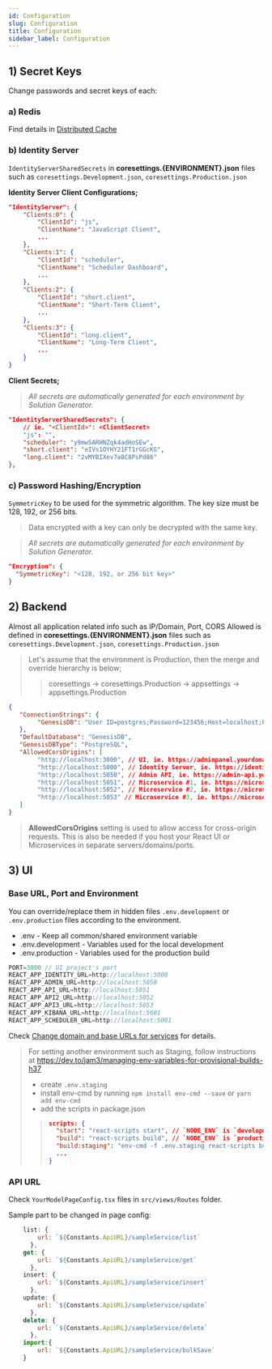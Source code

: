 ```yaml
---
id: Configuration
slug: Configuration
title: Configuration
sidebar_label: Configuration
---
```

## 1) Secret Keys

Change passwords and secret keys of each:

### a) Redis

Find details in [Distributed Cache](Distributed_Cache.md)

### b) Identity Server

`IdentityServerSharedSecrets` in **coresettings.{ENVIRONMENT}.json** files such as `coresettings.Development.json`, `coresettings.Production.json`

**Identity Server Client Configurations;**

```json title="IdentityServer/appsettings.json"
"IdentityServer": {
    "Clients:0": {
        "ClientId": "js",
        "ClientName": "JavaScript Client",
        ...
    },
    "Clients:1": {
        "ClientId": "scheduler",
        "ClientName": "Scheduler Dashboard",
        ...
    },
    "Clients:2": {
        "ClientId": "short.client",
        "ClientName": "Short-Term Client",
        ...
    },
    "Clients:3": {
        "ClientId": "long.client",
        "ClientName": "Long-Term Client",
        ...
    }
}
```

**Client Secrets;**

> *All secrets are automatically generated for each environment by Solution Generator.*

```json title="Base/CoreSvc/coresettings.{ENVIRONMENT}.json"
"IdentityServerSharedSecrets": {
    // ie. "<ClientId>": <ClientSecret>
    "js": "",
    "scheduler": "y9mwSARHNZqk4adHoSEw",
    "short.client": "eIVs1OYHY21FT1rGGcKG",
    "long.client": "2vMYBIXev7a8C8PsPd86"
},
```

### c) Password Hashing/Encryption

`SymmetricKey` to be used for the symmetric algorithm. The key size must be 128, 192, or 256 bits.

> Data encrypted with a key can only be decrypted with the same key.

> *All secrets are automatically generated for each environment by Solution Generator.*

```json title="Base/CoreSvc/coresettings.{ENVIRONMENT}.json"
"Encryption": {
  "SymmetricKey": "<128, 192, or 256 bit key>"
}
```

## 2) Backend

Almost all application related info such as IP/Domain, Port, CORS Allowed is defined in **coresettings.{ENVIRONMENT}.json** files such as `coresettings.Development.json`, `coresettings.Production.json`

> Let's assume that the environment is Production, then the merge and override hierarchy is below;
>> coresettings -> coresettings.Production -> appsettings -> appsettings.Production

```json title="Base/CoreSvc/coresettings.{ENVIRONMENT}.json"
{
   "ConnectionStrings": {
        "GenesisDB": "User ID=postgres;Password=123456;Host=localhost;Port=5432;Database=GENESIS_DB;"
   },
   "DefaultDatabase": "GenesisDB",
   "GenesisDBType": "PostgreSQL",
   "AllowedCorsOrigins": [
        "http://localhost:3000", // UI, ie. https://adminpanel.yourdomain.com
        "http://localhost:5000", // Identity Server, ie. https://identityserver.yourdomain.com
        "http://localhost:5050", // Admin API, ie. https://admin-api.yourdomain.com
        "http://localhost:5051", // Microservice #1, ie. https://microservice1-api.yourdomain.com
        "http://localhost:5052", // Microservice #2, ie. https://microservice2-api.yourdomain.com
        "http://localhost:5053" // Microservice #3, ie. https://microservice3-api.yourdomain.com
   ]
}
```

> **AllowedCorsOrigins** setting is used to allow access for cross-origin requests. This is also be needed if you host your React UI or Microservices in separate servers/domains/ports.

## 3) UI

### Base URL, Port and Environment

You can override/replace them in hidden files `.env.development` or `.env.production` files according to the environment.
- .env - Keep all common/shared environment variable
- .env.development - Variables used for the local development
- .env.production - Variables used for the production build

```js
PORT=3000 // UI project's port
REACT_APP_IDENTITY_URL=http://localhost:5000
REACT_APP_ADMIN_URL=http://localhost:5050
REACT_APP_API_URL=http://localhost:5051
REACT_APP_API2_URL=http://localhost:5052
REACT_APP_API3_URL=http://localhost:5053
REACT_APP_KIBANA_URL=http://localhost:5601
REACT_APP_SCHEDULER_URL=http://localhost:5001
```

Check [Change domain and base URLs for services](FAQ_About_UI.md#domains-and-base-urls-for-services) for details.

> For setting another environment such as Staging, follow instructions at https://dev.to/jam3/managing-env-variables-for-provisional-builds-h37
> - create `.env.staging`
> - install env-cmd by running `npm install env-cmd --save` or `yarn add env-cmd`
> - add the scripts in package.json
>>
>> ```json
>> scripts: {
>>   "start": "react-scripts start", // `NODE_ENV` is `development`
>>   "build": "react-scripts build", // `NODE_ENV` is `production`
>>   "build:staging": "env-cmd -f .env.staging react-scripts build", // `NODE_ENV` is `staging`
>>   ...
>> }
>> ```

### API URL

Check `YourModelPageConfig.tsx` files in `src/views/Routes` folder.

Sample part to be changed in page config:

```js
	list: {
        url: `${Constants.ApiURL}/sampleService/list`
      },
    get: {
        url: `${Constants.ApiURL}/sampleService/get`
      },
    insert: {
        url: `${Constants.ApiURL}/sampleService/insert`
      },
    update: {
        url: `${Constants.ApiURL}/sampleService/update`
      },
    delete: {
        url: `${Constants.ApiURL}/sampleService/delete`
      },
	import:{
		url: `${Constants.ApiURL}/sampleService/bulkSave`
	}
```
